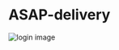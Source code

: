 # ASAP-delivery

![login image](https://cdn.dribbble.com/users/308682/screenshots/16316303/media/f9b4306971586e66bf77c5a63101e762.png?compress=1&resize=768x576&vertical=top)
